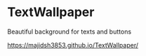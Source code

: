 # TextWallpaper
Beautiful background for texts and buttons

https://majidsh3853.github.io/TextWallpaper/
